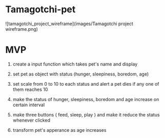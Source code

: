 # Tamagotchi-pet

![tamagotchi_project_wireframe](images/Tamagotchi project wireframe.png)

# MVP

1. create a input function which takes pet's name and display

2. set pet as object with status (hunger, sleepiness, boredom, age)

3. set scale from 0 to 10 to each status and alert a pet dies if any one of them reaches 10

4. make the status of hunger, sleepiness, boredom and age increase on certain interval

5. make three buttons ( feed, sleep, play ) and make it reduce the status whenever clicked

6. transform pet's apperance as age increases 